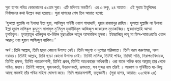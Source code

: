 সুরা হাশর পবিত্র কোরআনের ৫৯তম সুরা। এটি মদিনায় অবতীর্ণ। এর ৩ রুকু, ২৪ আয়াত। এই সুরায় ইহুদিদের নির্বাসনের কথা উল্লেখ করা হয়েছে। সুরা হাশরের শেষ তিন আয়াত হলো:

‘হুআল্লা হুল্লাজি লা ইলাহা ইল্লা হুয়া, আলিমুল গাইবী ওয়াশ শাহাদাদি, হুয়ার রাহমানুর রাহিম। হুআল্লা হুল্লাজি লা ইলাহা ইল্লা হুয়াল মালিকুল কুদ্দুসুস সালামুল মু’মিনুল মুহাইমিনুল আজিজুল জাব্বারুল মুতাকাব্বির। ছুবহানাল্লাহি আম্মা য়ুশরিকুন। হুআল্লাহুল খালিকুল বা-রিউল মুছাওয়িরু লাহুল আসমাউল হুসনা। ইউছাব্বিহু লাহু মা ফিস-সামাওয়াতি ওয়াল আরদ্; ওয়া হুয়াল আজিজুল হাকিম।’

অর্থ : তিনি আল্লাহ, তিনি ছাড়া কোনো উপাস্য নেই। তিনি অদৃশ্য ও দৃশ্যের পরিজ্ঞাতা। তিনি পরম করুণাময়, পরম দয়াময়। তিনিই আল্লাহ্, তিনি ছাড়া কোনো উপাস্য নেই। তিনিই মালিক, তিনিই পবিত্র, তিনিই শান্তি, নিরাপত্তাবিধায়ক, তিনিই রক্ষক, তিনিই পরাক্রমশালী, তিনিই প্রবল, তিনিই অহংকারের অধিকারী। ওরা যাকে শরিক করে আল্লাহ্ তার থেকে পবিত্র, মহান। তিনিই আল্লাহ্, সৃজনকর্তা, উদ্ভাবনকর্তা, রূপদাতা, সব সুন্দর নাম তাঁরই । আকাশ ও পৃথিবীতে যা-কিছু আছে সমস্তই তাঁর পবিত্র মহিমা ঘোষণা করে। তিনি পরাক্রমশালী, তত্ত্বজ্ঞানী। (সুরা হাশর, আয়াত: ২২থেকে ২৪)
